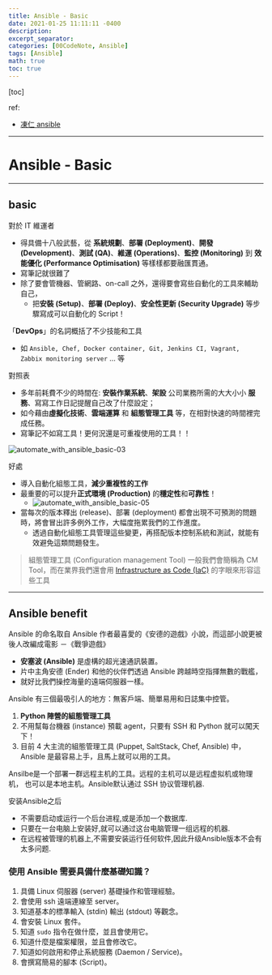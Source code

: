 ```yaml
---
title: Ansible - Basic
date: 2021-01-25 11:11:11 -0400
description:
excerpt_separator:
categories: [00CodeNote, Ansible]
tags: [Ansible]
math: true
toc: true
---
```


[toc]


ref:
- [凍仁 ansible](https://github.com/chusiang/automate-with-ansible)


---

# Ansible - Basic

---


## basic

對於 IT 維運者
- 得具備十八般武藝，從 **系統規劃**、**部署 (Deployment)**、**開發 (Development)**、**測試 (QA)**、**維運 (Operations)**、**監控 (Monitoring)** 到 **效能優化 (Performance Optimisation)** 等樣樣都要融匯貫通。
- 寫筆記就很難了
- 除了要會管機器、管網路、on-call 之外，還得要會寫些自動化的工具來輔助自己，
  - 把**安裝 (Setup)**、**部署 (Deploy)**、**安全性更新 (Security Upgrade)** 等步驟寫成可以自動化的 Script！


「**DevOps**」的名詞概括了不少技能和工具
- 如 `Ansible, Chef, Docker container, Git, Jenkins CI, Vagrant, Zabbix monitoring server` … 等


對照表
- 多年前耗費不少的時間在: **安裝作業系統**、**架設** 公司業務所需的大大小小 **服務**、寫寫工作日記提醒自己改了什麼設定；
- 如今藉由**虛擬化技術**、**雲端運算** 和 **組態管理工具** 等，在相對快速的時間裡完成任務。
- 寫筆記不如寫工具！更何況還是可重複使用的工具！！

![automate_with_ansible_basic-03](https://i.imgur.com/5ET3KYw.jpg)


好處
- 導入自動化組態工具，**減少重複性的工作**
- 最重要的可以提升**正式環境 (Production)** 的**穩定性**和**可靠性**！
  - ![automate_with_ansible_basic-05](https://i.imgur.com/mRgSKZK.jpg)
- 當每次的版本釋出 (release)、部署 (deployment) 都會出現不可預測的問題時，將會冒出許多例外工作，大幅度拖累我們的工作進度。
  - 透過自動化組態工具管理這些變更，再搭配版本控制系統和測試，就能有效避免這類問題發生。

> 組態管理工具 (Configuration management Tool) 一般我們會簡稱為 CM Tool，而在業界我們還會用 [Infrastructure as Code (IaC)](https://en.wikipedia.org/wiki/Infrastructure_as_Code) 的字眼來形容這些工具


---


## Ansible benefit

Ansible 的命名取自 Ansible 作者最喜愛的《安德的遊戲》小說，而這部小說更被後人改編成電影 －《戰爭遊戲》
- **安塞波 (Ansible)** 是虛構的超光速通訊裝置。
- 片中主角安德 (Ender) 和他的伙伴們透過 Ansible 跨越時空指揮無數的戰艦，
- 就好比我們操控海量的遠端伺服器一樣。


Ansible 有三個最吸引人的地方：無客戶端、簡單易用和日誌集中控管。
1. **Python 陣營的組態管理工具**
2. 不用幫每台機器 (instance) 預載 agent，只要有 SSH 和 Python 就可以闖天下！
4. 目前 4 大主流的組態管理工具 (Puppet, SaltStack, Chef, Ansible) 中， Ansible 是最容易上手，且馬上就可以用的工具。

Ansilbe是一个部署一群远程主机的工具。远程的主机可以是远程虚拟机或物理机， 也可以是本地主机。Ansible默认通过 SSH 协议管理机器.

安装Ansible之后
- 不需要启动或运行一个后台进程,或是添加一个数据库.
- 只要在一台电脑上安装好,就可以通过这台电脑管理一组远程的机器. 
- 在远程被管理的机器上,不需要安装运行任何软件,因此升级Ansible版本不会有太多问题.
 

### 使用 Ansible 需要具備什麼基礎知識？

1. 具備 Linux 伺服器 (server) 基礎操作和管理經驗。
2. 會使用 ssh 遠端連線至 server。
3. 知道基本的標準輸入 (stdin) 輸出 (stdout) 等觀念。
4. 會安裝 Linux 套件。
4. 知道 `sudo` 指令在做什麼，並且會使用它。
5. 知道什麼是檔案權限，並且會修改它。
6. 知道如何啟用和停止系統服務 (Daemon / Service)。
7. 會撰寫簡易的腳本 (Script)。
